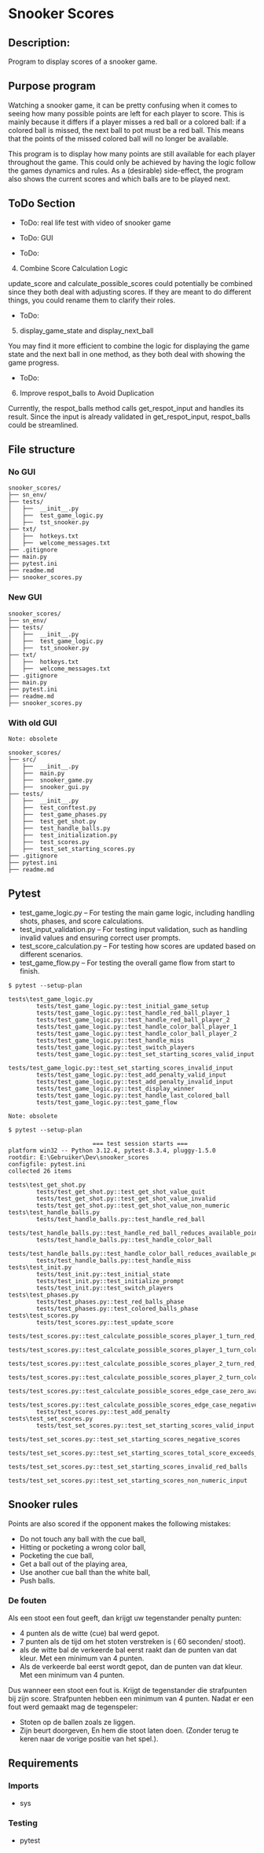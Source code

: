 # Snooker Scores

## Description:
Program to display scores of a snooker game.

## Purpose program
Watching a snooker game, it can be pretty confusing when it comes to seeing how many possible points are left for each player to score. This is mainly because it differs if a player misses a red ball or a colored ball: if a colored ball is missed, the next ball to pot must be a red ball. This means that the points of the missed colored ball will no longer be available.

This program is to display how many points are still available for each player throughout the game. This could only be achieved by having the logic follow the games dynamics and rules. As a (desirable) side-effect, the program also shows the current scores and which balls are to be played next. 

## ToDo Section
- ToDo: real life test with video of snooker game
- ToDo: GUI

- ToDo:
4. Combine Score Calculation Logic

update_score and calculate_possible_scores could potentially be combined since they both deal with adjusting scores. If they are meant to do different things, you could rename them to clarify their roles.

- ToDo:
5. display_game_state and display_next_ball

You may find it more efficient to combine the logic for displaying the game state and the next ball in one method, as they both deal with showing the game progress.

- ToDo:
6. Improve respot_balls to Avoid Duplication

Currently, the respot_balls method calls get_respot_input and handles its result. Since the input is already validated in get_respot_input, respot_balls could be streamlined.

## File structure

### No GUI

```
snooker_scores/
├── sn_env/
├── tests/
│   ├──  __init__.py
│   ├──  test_game_logic.py
│   ├──  tst_snooker.py
├── txt/
│   ├──  hotkeys.txt
│   ├──  welcome_messages.txt
├── .gitignore 
├── main.py 
├── pytest.ini 
├── readme.md 
├── snooker_scores.py 

```


### New GUI

```
snooker_scores/
├── sn_env/
├── tests/
│   ├──  __init__.py
│   ├──  test_game_logic.py
│   ├──  tst_snooker.py
├── txt/
│   ├──  hotkeys.txt
│   ├──  welcome_messages.txt
├── .gitignore 
├── main.py 
├── pytest.ini 
├── readme.md 
├── snooker_scores.py 

```


### With old GUI

```
Note: obsolete

snooker_scores/ 
├── src/ 
│   ├──  __init__.py
│   ├──  main.py
│   ├──  snooker_game.py
│   ├──  snooker_gui.py
├── tests/
│   ├──  __init__.py
│   ├──  test_conftest.py
│   ├──  test_game_phases.py
│   ├──  test_get_shot.py
│   ├──  test_handle_balls.py
│   ├──  test_initialization.py
│   ├──  test_scores.py
│   ├──  test_set_starting_scores.py
├── .gitignore 
├── pytest.ini 
├── readme.md

```


## Pytest

- test_game_logic.py – For testing the main game logic, including handling shots, phases, and score calculations.
- test_input_validation.py – For testing input validation, such as handling invalid values and ensuring correct user prompts.
- test_score_calculation.py – For testing how scores are updated based on different scenarios.
- test_game_flow.py – For testing the overall game flow from start to finish.


```
$ pytest --setup-plan

tests\test_game_logic.py
        tests/test_game_logic.py::test_initial_game_setup
        tests/test_game_logic.py::test_handle_red_ball_player_1
        tests/test_game_logic.py::test_handle_red_ball_player_2
        tests/test_game_logic.py::test_handle_color_ball_player_1
        tests/test_game_logic.py::test_handle_color_ball_player_2
        tests/test_game_logic.py::test_handle_miss
        tests/test_game_logic.py::test_switch_players
        tests/test_game_logic.py::test_set_starting_scores_valid_input
        tests/test_game_logic.py::test_set_starting_scores_invalid_input
        tests/test_game_logic.py::test_add_penalty_valid_input
        tests/test_game_logic.py::test_add_penalty_invalid_input
        tests/test_game_logic.py::test_display_winner
        tests/test_game_logic.py::test_handle_last_colored_ball
        tests/test_game_logic.py::test_game_flow
```


```
Note: obsolete

$ pytest --setup-plan

                        === test session starts ===
platform win32 -- Python 3.12.4, pytest-8.3.4, pluggy-1.5.0
rootdir: E:\Gebruiker\Dev\snooker_scores
configfile: pytest.ini
collected 26 items

tests\test_get_shot.py 
        tests/test_get_shot.py::test_get_shot_value_quit
        tests/test_get_shot.py::test_get_shot_value_invalid
        tests/test_get_shot.py::test_get_shot_value_non_numeric
tests\test_handle_balls.py 
        tests/test_handle_balls.py::test_handle_red_ball
        tests/test_handle_balls.py::test_handle_red_ball_reduces_available_points
        tests/test_handle_balls.py::test_handle_color_ball
        tests/test_handle_balls.py::test_handle_color_ball_reduces_available_points
        tests/test_handle_balls.py::test_handle_miss
tests\test_init.py 
        tests/test_init.py::test_initial_state
        tests/test_init.py::test_initialize_prompt
        tests/test_init.py::test_switch_players
tests\test_phases.py 
        tests/test_phases.py::test_red_balls_phase
        tests/test_phases.py::test_colored_balls_phase
tests\test_scores.py 
        tests/test_scores.py::test_update_score
        tests/test_scores.py::test_calculate_possible_scores_player_1_turn_red_needed_next
        tests/test_scores.py::test_calculate_possible_scores_player_1_turn_colored_needed_next
        tests/test_scores.py::test_calculate_possible_scores_player_2_turn_red_needed_next
        tests/test_scores.py::test_calculate_possible_scores_player_2_turn_colored_needed_next
        tests/test_scores.py::test_calculate_possible_scores_edge_case_zero_available_points
        tests/test_scores.py::test_calculate_possible_scores_edge_case_negative_scores
        tests/test_scores.py::test_add_penalty
tests\test_set_scores.py 
        tests/test_set_scores.py::test_set_starting_scores_valid_input
        tests/test_set_scores.py::test_set_starting_scores_negative_scores
        tests/test_set_scores.py::test_set_starting_scores_total_score_exceeds_147
        tests/test_set_scores.py::test_set_starting_scores_invalid_red_balls
        tests/test_set_scores.py::test_set_starting_scores_non_numeric_input
```



## Snooker rules
Points are also scored if the opponent makes the following mistakes:
- Do not touch any ball with the cue ball,
- Hitting or pocketing a wrong color ball,
- Pocketing the cue ball,
- Get a ball out of the playing area,
- Use another cue ball than the white ball,
- Push balls.

### De fouten
Als een stoot een fout geeft, dan krijgt uw tegenstander penalty punten:

- 4 punten als de witte (cue) bal werd gepot.
- 7 punten als de tijd om het stoten verstreken is ( 60 seconden/ stoot).
- als de witte bal de verkeerde bal eerst raakt dan de punten van dat kleur. Met een minimum van 4 punten.
- Als de verkeerde bal eerst wordt gepot, dan de punten van dat kleur. Met een minimum van 4 punten.

Dus wanneer een stoot een fout is. Krijgt de tegenstander die strafpunten bij zijn score.
Strafpunten hebben een minimum van 4 punten.
Nadat er een fout werd gemaakt mag de tegenspeler:

- Stoten op de ballen zoals ze liggen.
- Zijn beurt doorgeven, En hem die stoot laten doen. (Zonder terug te keren naar de vorige positie van het spel.).

## Requirements

### Imports
- sys

### Testing
- pytest
